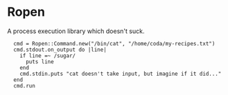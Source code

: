 Ropen
=====

A process execution library which doesn't suck.

      cmd = Ropen::Command.new("/bin/cat", "/home/coda/my-recipes.txt")
      cmd.stdout.on_output do |line|
        if line =~ /sugar/
          puts line
        end
        cmd.stdin.puts "cat doesn't take input, but imagine if it did..."
      end
      cmd.run

